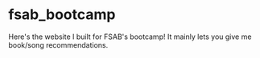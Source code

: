 # fsab_bootcamp
Here's the website I built for FSAB's bootcamp! It mainly lets you give me book/song recommendations.